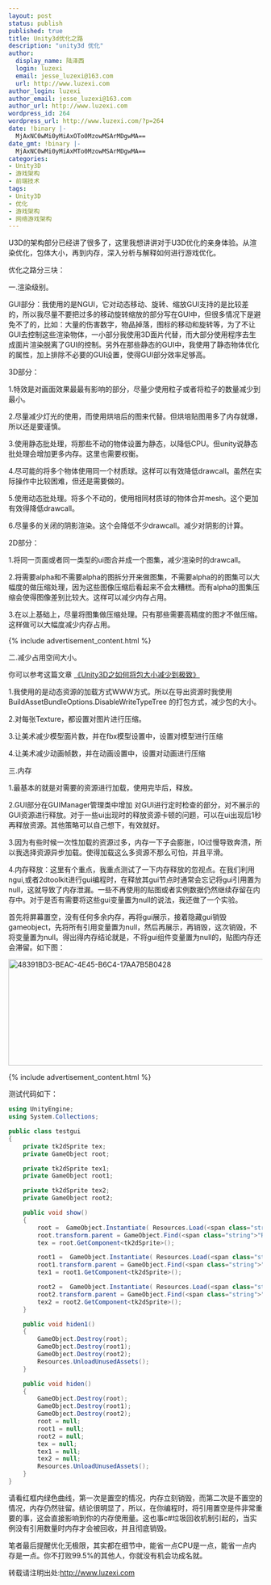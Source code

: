 ```yaml
---
layout: post
status: publish
published: true
title: Unity3d优化之路
description: "unity3d 优化"
author:
  display_name: 陆泽西
  login: luzexi
  email: jesse_luzexi@163.com
  url: http://www.luzexi.com
author_login: luzexi
author_email: jesse_luzexi@163.com
author_url: http://www.luzexi.com
wordpress_id: 264
wordpress_url: http://www.luzexi.com/?p=264
date: !binary |-
  MjAxNC0wMi0yMiAxOTo0MzowMSArMDgwMA==
date_gmt: !binary |-
  MjAxNC0wMi0yMiAxMTo0MzowMSArMDgwMA==
categories:
- Unity3D
- 游戏架构
- 前端技术
tags:
- Unity3D
- 优化
- 游戏架构
- 网络游戏架构
---
```

U3D的架构部分已经讲了很多了，这里我想讲讲对于U3D优化的亲身体验。从渲染优化，包体大小，再到内存，深入分析与解释如何进行游戏优化。

优化之路分三块：

一.渲染级别。

GUI部分：我使用的是NGUI，它对动态移动、旋转、缩放GUI支持的是比较差的，所以我尽量不要把过多的移动旋转缩放的部分写在GUI中，但很多情况下是避免不了的，比如：大量的伤害数字，物品掉落，图标的移动和旋转等，为了不让GUI去控制这些渲染物体，一小部分我使用3D面片代替，而大部分使用程序去生成面片渲染脱离了GUI的控制。另外在那些静态的GUI中，我使用了静态物体优化的属性，加上排除不必要的GUI设置，使得GUI部分效率足够高。

3D部分：

1.特效是对画面效果最最有影响的部分，尽量少使用粒子或者将粒子的数量减少到最小。

2.尽量减少灯光的使用，而使用烘培后的图来代替。但烘培贴图用多了内存就爆，所以还是要谨慎。

3.使用静态批处理，将那些不动的物体设置为静态，以降低CPU。但unity说静态批处理会增加更多内存。这里也需要权衡。

4.尽可能的将多个物体使用同一个材质球。这样可以有效降低drawcall。虽然在实际操作中比较困难，但还是需要做的。

5.使用动态批处理。将多个不动的，使用相同材质球的物体合并mesh。这个更加有效得降低drawcall。

6.尽量多的关闭的阴影渲染。这个会降低不少drawcall。减少对阴影的计算。

2D部分：

1.将同一页面或者同一类型的ui图合并成一个图集，减少渲染时的drawcall。

2.将需要alpha和不需要alpha的图拆分开来做图集，不需要alpha的的图集可以大幅度的做压缩处理，因为这些图像压缩后看起来不会太糟糕。而有alpha的图集压缩会使得图像差别比较大。这样可以减少内存占用。

3.在以上基础上，尽量将图集做压缩处理。只有那些需要高精度的图才不做压缩。这样做可以大幅度减少内存占用。

{% include advertisement_content.html %}

二.减少占用空间大小。

你可以参考这篇文章 [《Unity3D之如何将包大小减少到极致》](/unity3d/游戏架构/前端技术/2014/06/06/Unity3D之如何将包大小减少到极致.html)

1.我使用的是动态资源的加载方式WWW方式。所以在导出资源时我使用BuildAssetBundleOptions.DisableWriteTypeTree 的打包方式，减少包的大小。

2.对每张Texture，都设置对图片进行压缩。

3.让美术减少模型面片数，并在fbx模型设置中，设置对模型进行压缩

4.让美术减少动画帧数，并在动画设置中，设置对动画进行压缩

三.内存

1.最基本的就是对需要的资源进行加载，使用完毕后，释放。

2.GUI部分在GUIManager管理类中增加 对GUI进行定时检查的部分，对不展示的GUI资源进行释放。对于一些ui出现时的释放资源卡顿的问题，可以在ui出现后1秒再释放资源。其他策略可以自己想下，有效就好。

3.因为有些时候一次性加载的资源过多，内存一下子会膨胀，IO过慢导致奔溃，所以我选择资源异步加载。使得加载这么多资源不那么可怕，并且平滑。

4.内存释放：这里有个重点，我重点测试了一下内存释放的忽视点。在我们利用ngui,或者2dtoolkit进行gui编程时，在释放其gui节点时通常会忘记将gui引用置为null，这就导致了内存泄漏。一些不再使用的贴图或者实例数据仍然继续存留在内存中。对于是否有需要将这些gui变量置为null的说法，我还做了一个实验。

首先将屏幕置空，没有任何多余内存，再将gui展示，接着隐藏gui销毁gameobject，先将所有引用变量置为null，然后再展示，再销毁，这次销毁，不将变量置为null。得出得内存结论就是，不将gui组件变量置为null的，贴图内存还会滞留。如下图：

<img class="alignnone size-full wp-image-355" src="/assets/uploads/2014/02/48391BD3-BEAC-4E45-B6C4-17AA7B5B0428.png" alt="48391BD3-BEAC-4E45-B6C4-17AA7B5B0428" width="568" height="211" />

{% include advertisement_content.html %}

测试代码如下：

``` c# 
using UnityEngine;
using System.Collections;

public class testgui
{
    private tk2dSprite tex;
    private GameObject root;

    private tk2dSprite tex1;
    private GameObject root1;

    private tk2dSprite tex2;
    private GameObject root2;

    public void show()
    {
        root =  GameObject.Instantiate( Resources.Load(<span class="string">"GameObject") ) as GameObject;
        root.transform.parent = GameObject.Find(<span class="string">"ROOT/MIDDLE_CENTER").transform;
        tex = root.GetComponent<tk2dSprite>();

        root1 =  GameObject.Instantiate( Resources.Load(<span class="string">"GameObject1") ) as GameObject;
        root1.transform.parent = GameObject.Find(<span class="string">"ROOT/MIDDLE_CENTER").transform;
        tex1 = root1.GetComponent<tk2dSprite>();

        root2 =  GameObject.Instantiate( Resources.Load(<span class="string">"GameObject2") ) as GameObject;
        root2.transform.parent = GameObject.Find(<span class="string">"ROOT/MIDDLE_CENTER").transform;
        tex2 = root2.GetComponent<tk2dSprite>();
    }

    public void hiden1()
    {
        GameObject.Destroy(root);
        GameObject.Destroy(root1);
        GameObject.Destroy(root2);
        Resources.UnloadUnusedAssets();
    }

    public void hiden()
    {
        GameObject.Destroy(root);
        GameObject.Destroy(root1);
        GameObject.Destroy(root2);
        root = null;
        root1 = null;
        root2 = null;
        tex = null;
        tex1 = null;
        tex2 = null;
        Resources.UnloadUnusedAssets();
    }
}
```

请看红框内绿色曲线，第一次是置空的情况，内存立刻销毁，而第二次是不置空的情况，内存仍然驻留。结论很明显了，所以，在你编程时，将引用置空是件非常重要的事，这会直接影响到你的内存使用量。这也事c#垃圾回收机制引起的，当实例没有引用数量时内存才会被回收，并且彻底销毁。
 
笔者最后提醒优化无极限，其实都在细节中，能省一点CPU是一点，能省一点内存是一点。你不打败99.5%的其他人，你就没有机会功成名就。

转载请注明出处:http://www.luzexi.com
